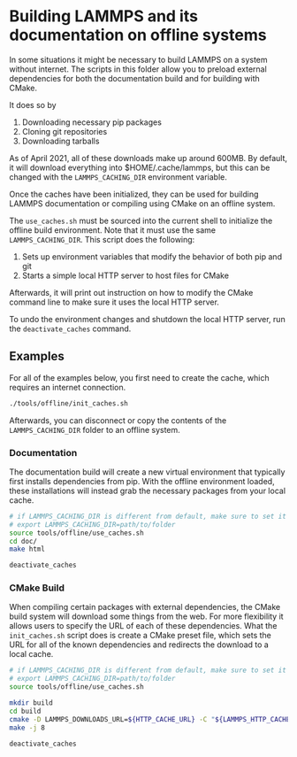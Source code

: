 # Building LAMMPS and its documentation on offline systems

In some situations it might be necessary to build LAMMPS on a system without
internet. The scripts in this folder allow you to preload external dependencies
for both the documentation build and for building with CMake.

It does so by

1. Downloading necessary pip packages
2. Cloning git repositories
3. Downloading tarballs

As of April 2021, all of these downloads make up around 600MB.  By
default, it will download everything into $HOME/.cache/lammps, but this can be
changed with the ``LAMMPS_CACHING_DIR`` environment variable.

Once the caches have been initialized, they can be used for building
LAMMPS documentation or compiling using CMake on an offline system.

The ``use_caches.sh`` must be sourced into the current shell to initialize the
offline build environment. Note that it must use the same ``LAMMPS_CACHING_DIR``.
This script does the following:

1. Sets up environment variables that modify the behavior of both pip and git
2. Starts a simple local HTTP server to host files for CMake

Afterwards, it will print out instruction on how to modify the CMake command
line to make sure it uses the local HTTP server.

To undo the environment changes and shutdown the local HTTP server, run the
``deactivate_caches`` command.

## Examples

For all of the examples below, you first need to create the cache, which requires an internet connection.

```bash
./tools/offline/init_caches.sh
```

Afterwards, you can disconnect or copy the contents of the ``LAMMPS_CACHING_DIR`` folder to an offline system.

### Documentation

The documentation build will create a new virtual environment that typically first installs dependencies from pip.
With the offline environment loaded, these installations will instead grab the necessary packages from your local cache.

```bash
# if LAMMPS_CACHING_DIR is different from default, make sure to set it first
# export LAMMPS_CACHING_DIR=path/to/folder
source tools/offline/use_caches.sh
cd doc/
make html

deactivate_caches
```

### CMake Build

When compiling certain packages with external dependencies, the CMake build system will download some things from the web.
For more flexibility it allows users to specify the URL of each of these dependencies. What the ``init_caches.sh`` script does is
create a CMake preset file, which sets the URL for all of the known dependencies and redirects the download to a local cache.

```bash
# if LAMMPS_CACHING_DIR is different from default, make sure to set it first
# export LAMMPS_CACHING_DIR=path/to/folder
source tools/offline/use_caches.sh

mkdir build
cd build
cmake -D LAMMPS_DOWNLOADS_URL=${HTTP_CACHE_URL} -C "${LAMMPS_HTTP_CACHE_CONFIG}" -C ../cmake/presets/most.cmake ../cmake
make -j 8

deactivate_caches
```
